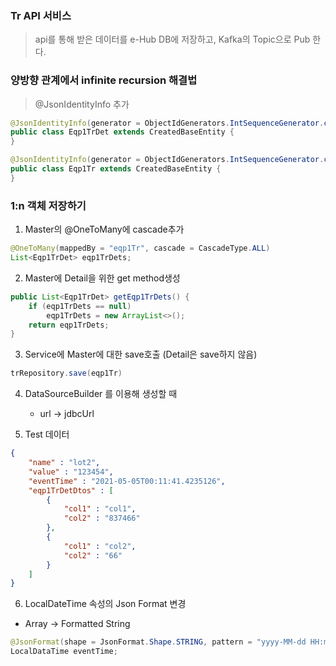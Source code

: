 ### Tr API 서비스
> api를 통해 받은 데이터를 e-Hub DB에 저장하고, Kafka의 Topic으로 Pub 한다.

### 양방향 관계에서 infinite recursion 해결법
> @JsonIdentityInfo 추가 
```java
@JsonIdentityInfo(generator = ObjectIdGenerators.IntSequenceGenerator.class)
public class Eqp1TrDet extends CreatedBaseEntity { 
}

@JsonIdentityInfo(generator = ObjectIdGenerators.IntSequenceGenerator.class)
public class Eqp1Tr extends CreatedBaseEntity { 
}
```

### 1:n 객체 저장하기
1. Master의 @OneToMany에 cascade추가
```java
@OneToMany(mappedBy = "eqp1Tr", cascade = CascadeType.ALL)
List<Eqp1TrDet> eqp1TrDets;
```
2. Master에 Detail을 위한 get method생성
```java
public List<Eqp1TrDet> getEqp1TrDets() {
    if (eqp1TrDets == null)
        eqp1TrDets = new ArrayList<>();
    return eqp1TrDets;
}
```
3. Service에 Master에 대한 save호출 (Detail은 save하지 않음)
```java
trRepository.save(eqp1Tr)
```
4. DataSourceBuilder 를 이용해 생성할 때
    * url -> jdbcUrl 
   
5. Test 데이터
```json
{
    "name" : "lot2",
    "value" : "123454",
    "eventTime" : "2021-05-05T00:11:41.4235126",
    "eqp1TrDetDtos" : [
        {
            "col1" : "col1",
            "col2" : "837466"
        },
        {
            "col1" : "col2",
            "col2" : "66"
        }
    ]
}
```
6. LocalDateTime 속성의 Json Format 변경
* Array -> Formatted String
```java
@JsonFormat(shape = JsonFormat.Shape.STRING, pattern = "yyyy-MM-dd HH:mm:ss", timezone = "Asia/Seoul")
LocalDataTime eventTime;
```
